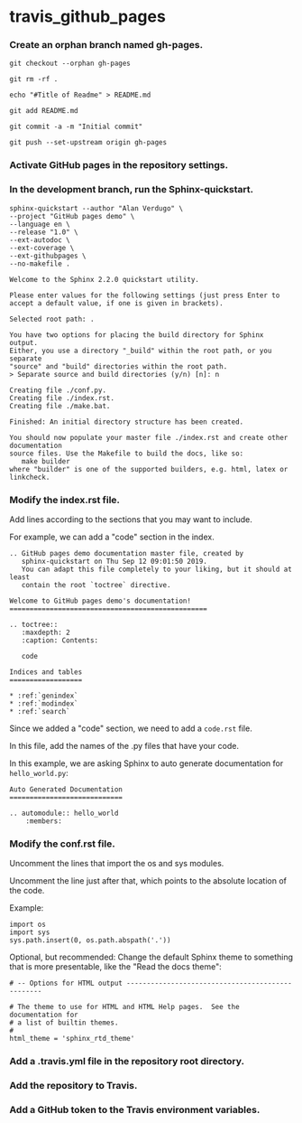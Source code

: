 # travis_github_pages

### Create an orphan branch named gh-pages.

```
git checkout --orphan gh-pages

git rm -rf .

echo "#Title of Readme" > README.md

git add README.md

git commit -a -m "Initial commit"

git push --set-upstream origin gh-pages
```

### Activate GitHub pages in the repository settings.


### In the development branch, run the Sphinx-quickstart.

```
sphinx-quickstart --author "Alan Verdugo" \
--project "GitHub pages demo" \
--language en \
--release "1.0" \
--ext-autodoc \
--ext-coverage \
--ext-githubpages \
--no-makefile .
```

```
Welcome to the Sphinx 2.2.0 quickstart utility.

Please enter values for the following settings (just press Enter to
accept a default value, if one is given in brackets).

Selected root path: .

You have two options for placing the build directory for Sphinx output.
Either, you use a directory "_build" within the root path, or you separate
"source" and "build" directories within the root path.
> Separate source and build directories (y/n) [n]: n

Creating file ./conf.py.
Creating file ./index.rst.
Creating file ./make.bat.

Finished: An initial directory structure has been created.

You should now populate your master file ./index.rst and create other documentation
source files. Use the Makefile to build the docs, like so:
   make builder
where "builder" is one of the supported builders, e.g. html, latex or linkcheck.
```

### Modify the index.rst file.

Add lines according to the sections that you may want to include.

For example, we can add a "code" section in the index.
```
.. GitHub pages demo documentation master file, created by
   sphinx-quickstart on Thu Sep 12 09:01:50 2019.
   You can adapt this file completely to your liking, but it should at least
   contain the root `toctree` directive.

Welcome to GitHub pages demo's documentation!
=================================================

.. toctree::
   :maxdepth: 2
   :caption: Contents:

   code

Indices and tables
==================

* :ref:`genindex`
* :ref:`modindex`
* :ref:`search`
```

Since we added a "code" section, we need to add a `code.rst` file.

In this file, add the names of the .py files that have your code.

In this example, we are asking Sphinx to auto generate documentation for `hello_world.py`:
```
Auto Generated Documentation
============================

.. automodule:: hello_world
    :members:
```


### Modify the conf.rst file.

Uncomment the lines that import the os and sys modules.

Uncomment the line just after that, which points to the absolute location of the code.

Example:
```
import os
import sys
sys.path.insert(0, os.path.abspath('.'))
```

Optional, but recommended: Change the default Sphinx theme to something that is more presentable, like the "Read the docs theme":
```
# -- Options for HTML output -------------------------------------------------

# The theme to use for HTML and HTML Help pages.  See the documentation for
# a list of builtin themes.
#
html_theme = 'sphinx_rtd_theme'
```

### Add a .travis.yml file in the repository root directory.


### Add the repository to Travis.




### Add a GitHub token to the Travis environment variables.

